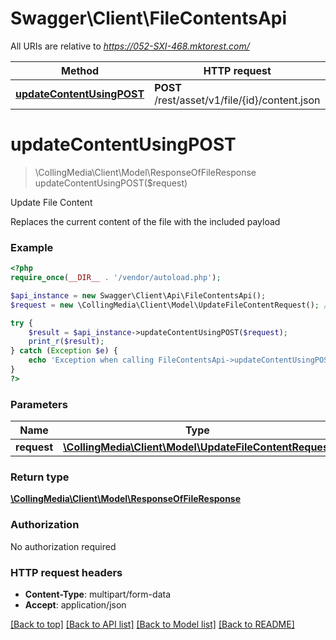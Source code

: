 # Swagger\Client\FileContentsApi

All URIs are relative to *https://052-SXI-468.mktorest.com/*

Method | HTTP request | Description
------------- | ------------- | -------------
[**updateContentUsingPOST**](FileContentsApi.md#updateContentUsingPOST) | **POST** /rest/asset/v1/file/{id}/content.json | Update File Content


# **updateContentUsingPOST**
> \CollingMedia\Client\Model\ResponseOfFileResponse updateContentUsingPOST($request)

Update File Content

Replaces the current content of the file with the included payload

### Example
```php
<?php
require_once(__DIR__ . '/vendor/autoload.php');

$api_instance = new Swagger\Client\Api\FileContentsApi();
$request = new \CollingMedia\Client\Model\UpdateFileContentRequest(); // \CollingMedia\Client\Model\UpdateFileContentRequest | request

try {
    $result = $api_instance->updateContentUsingPOST($request);
    print_r($result);
} catch (Exception $e) {
    echo 'Exception when calling FileContentsApi->updateContentUsingPOST: ', $e->getMessage(), PHP_EOL;
}
?>
```

### Parameters

Name | Type | Description  | Notes
------------- | ------------- | ------------- | -------------
 **request** | [**\CollingMedia\Client\Model\UpdateFileContentRequest**](../Model/\CollingMedia\Client\Model\UpdateFileContentRequest.md)| request |

### Return type

[**\CollingMedia\Client\Model\ResponseOfFileResponse**](../Model/ResponseOfFileResponse.md)

### Authorization

No authorization required

### HTTP request headers

 - **Content-Type**: multipart/form-data
 - **Accept**: application/json

[[Back to top]](#) [[Back to API list]](../../README.md#documentation-for-api-endpoints) [[Back to Model list]](../../README.md#documentation-for-models) [[Back to README]](../../README.md)

